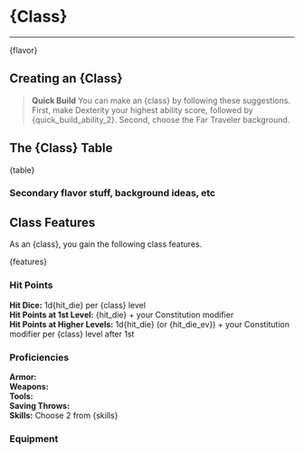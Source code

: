 <a id="{class}"></a>

# {Class}

---

{flavor}

## Creating an {Class}

> **Quick Build**
> You can make an {class} by following these suggestions.  First, make Dexterity your highest ability score, followed by {quick_build_ability_2}.  Second, choose the Far Traveler background.

## The {Class} Table

<div class="{class}-table">

{table}

</div>


### Secondary flavor stuff, background ideas, etc


## Class Features

As an {class}, you gain the following class features.

{features}


### Hit Points

**Hit Dice:** 1d{hit_die} per {class} level<br/>
**Hit Points at 1st Level:** {hit_die} + your Constitution modifier<br/>
**Hit Points at Higher Levels:** 1d{hit_die} (or {hit_die_ev}) + your Constitution modifier per {class} level after 1st


### Proficiencies

**Armor:**<br/>
**Weapons:**<br/>
**Tools:**<br/>
**Saving Throws:**<br/>
**Skills:** Choose 2 from {skills}


### Equipment
